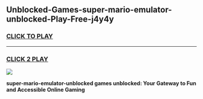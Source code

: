 
## Unblocked-Games-super-mario-emulator-unblocked-Play-Free-j4y4y
<h3>
<a href="https://premium76.site?title=super-mario-emulator-unblocked&ref=21A">CLICK TO PLAY</a></h3>
<hr>

<h3>
<a href="https://premium76.site?title=super-mario-emulator-unblocked&ref=21A">CLICK 2 PLAY</a>
  
</h3>

<a href="https://premium76.site?title=super-mario-emulator-unblocked&ref=21A"><img src="https://clearcache.store/games.png"></a>


**super-mario-emulator-unblocked games unblocked: Your Gateway to Fun and Accessible Online Gaming**
